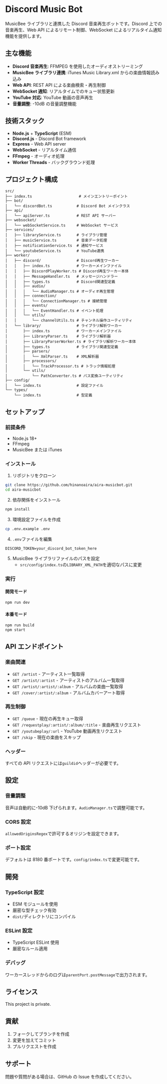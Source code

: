 # Discord Music Bot

MusicBee ライブラリと連携した Discord 音楽再生ボットです。Discord 上での音楽再生、Web API によるリモート制御、WebSocket によるリアルタイム通知機能を提供します。

## 主な機能

- **Discord 音楽再生**: FFMPEG を使用したオーディオストリーミング
- **MusicBee ライブラリ連携**: iTunes Music Library.xml からの楽曲情報読み込み
- **Web API**: REST API による楽曲検索・再生制御
- **WebSocket 通知**: リアルタイムでのキュー状態更新
- **YouTube 対応**: YouTube 動画の音声再生
- **音量調整**: -10dB の音量調整機能

## 技術スタック

- **Node.js** + **TypeScript** (ESM)
- **Discord.js** - Discord Bot framework
- **Express** - Web API server
- **WebSocket** - リアルタイム通信
- **FFmpeg** - オーディオ処理
- **Worker Threads** - バックグラウンド処理

## プロジェクト構成

```
src/
├── index.ts                     # メインエントリーポイント
├── bot/
│   └── discordBot.ts           # Discord Bot メインクラス
├── api/
│   └── apiServer.ts            # REST API サーバー
├── websocket/
│   └── webSocketService.ts     # WebSocket サービス
├── services/
│   ├── libraryService.ts       # ライブラリ管理
│   ├── musicService.ts         # 音楽データ処理
│   ├── notificationService.ts  # 通知サービス
│   └── youtubeService.ts       # YouTube連携
├── worker/
│   ├── discord/                # Discord再生ワーカー
│   │   ├── index.ts            # ワーカーメインファイル
│   │   ├── DiscordPlayWorker.ts # Discord再生ワーカー本体
│   │   ├── MessageHandler.ts   # メッセージハンドラー
│   │   ├── types.ts            # Discord関連型定義
│   │   ├── audio/
│   │   │   └── AudioManager.ts # オーディオ再生管理
│   │   ├── connection/
│   │   │   └── ConnectionManager.ts # 接続管理
│   │   ├── events/
│   │   │   └── EventHandler.ts # イベント処理
│   │   └── utils/
│   │       └── channelUtils.ts # チャンネル操作ユーティリティ
│   └── library/                # ライブラリ解析ワーカー
│       ├── index.ts            # ワーカーメインファイル
│       ├── LibraryParser.ts    # ライブラリ解析器
│       ├── LibraryParserWorker.ts # ライブラリ解析ワーカー本体
│       ├── types.ts            # ライブラリ関連型定義
│       ├── parsers/
│       │   └── XmlParser.ts    # XML解析器
│       ├── processors/
│       │   └── TrackProcessor.ts # トラック情報処理
│       └── utils/
│           └── PathConverter.ts # パス変換ユーティリティ
├── config/
│   └── index.ts                # 設定ファイル
└── types/
    └── index.ts                # 型定義
```

## セットアップ

### 前提条件

- Node.js 18+
- FFmpeg
- MusicBee または iTunes

### インストール

1. リポジトリをクローン

```bash
git clone https://github.com/hinanoaira/aira-musicbot.git
cd aira-musicbot
```

2. 依存関係をインストール

```bash
npm install
```

3. 環境設定ファイルを作成

```bash
cp .env.example .env
```

4. `.env`ファイルを編集

```env
DISCORD_TOKEN=your_discord_bot_token_here
```

5. MusicBee ライブラリファイルのパスを設定
   - `src/config/index.ts`の`LIBRARY_XML_PATH`を適切なパスに変更

### 実行

#### 開発モード

```bash
npm run dev
```

#### 本番モード

```bash
npm run build
npm start
```

## API エンドポイント

### 楽曲関連

- `GET /artist` - アーティスト一覧取得
- `GET /artist/:artist` - アーティストのアルバム一覧取得
- `GET /artist/:artist/:album` - アルバムの楽曲一覧取得
- `GET /cover/:artist/:album` - アルバムカバーアート取得

### 再生制御

- `GET /queue` - 現在の再生キュー取得
- `GET /requestplay/:artist/:album/:title` - 楽曲再生リクエスト
- `GET /youtubeplay/:url` - YouTube 動画再生リクエスト
- `GET /skip` - 現在の楽曲をスキップ

### ヘッダー

すべての API リクエストには`guildid`ヘッダーが必要です。

## 設定

### 音量調整

音声は自動的に-10dB 下げられます。`AudioManager.ts`で調整可能です。

### CORS 設定

`allowedOriginsRegex`で許可するオリジンを設定できます。

### ポート設定

デフォルトは 8180 番ポートです。`config/index.ts`で変更可能です。

## 開発

### TypeScript 設定

- ESM モジュールを使用
- 厳密な型チェック有効
- `dist/`ディレクトリにコンパイル

### ESLint 設定

- TypeScript ESLint 使用
- 厳密なルール適用

### デバッグ

ワーカースレッドからのログは`parentPort.postMessage`で出力されます。

## ライセンス

This project is private.

## 貢献

1. フォークしてブランチを作成
2. 変更を加えてコミット
3. プルリクエストを作成

## サポート

問題や質問がある場合は、GitHub の Issue を作成してください。
